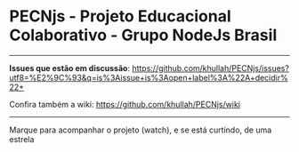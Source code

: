 # PECNjs - Projeto Educacional Colaborativo - Grupo NodeJs Brasil
---------------------

**Issues que estão em discussão**: https://github.com/khullah/PECNjs/issues?utf8=%E2%9C%93&q=is%3Aissue+is%3Aopen+label%3A%22A+decidir%22+

Confira também a wiki: https://github.com/khullah/PECNjs/wiki

_________

Marque para acompanhar o projeto (watch), e se está curtindo, de uma estrela

